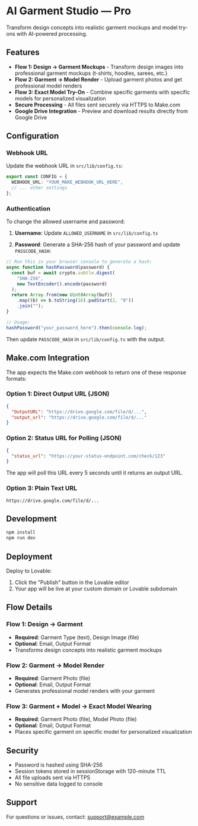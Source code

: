 # AI Garment Studio — Pro

Transform design concepts into realistic garment mockups and model try-ons with AI-powered processing.

## Features

- **Flow 1: Design → Garment Mockups** - Transform design images into professional garment mockups (t-shirts, hoodies, sarees, etc.)
- **Flow 2: Garment → Model Render** - Upload garment photos and get professional model renders
- **Flow 3: Exact Model Try-On** - Combine specific garments with specific models for personalized visualization
- **Secure Processing** - All files sent securely via HTTPS to Make.com
- **Google Drive Integration** - Preview and download results directly from Google Drive

## Configuration

### Webhook URL

Update the webhook URL in `src/lib/config.ts`:

```typescript
export const CONFIG = {
  WEBHOOK_URL: "YOUR_MAKE_WEBHOOK_URL_HERE",
  // ... other settings
};
```

### Authentication

To change the allowed username and password:

1. **Username**: Update `ALLOWED_USERNAME` in `src/lib/config.ts`

2. **Password**: Generate a SHA-256 hash of your password and update `PASSCODE_HASH`:

```javascript
// Run this in your browser console to generate a hash:
async function hashPassword(password) {
  const buf = await crypto.subtle.digest(
    "SHA-256",
    new TextEncoder().encode(password)
  );
  return Array.from(new Uint8Array(buf))
    .map((b) => b.toString(16).padStart(2, "0"))
    .join("");
}

// Usage:
hashPassword("your_password_here").then(console.log);
```

Then update `PASSCODE_HASH` in `src/lib/config.ts` with the output.

## Make.com Integration

The app expects the Make.com webhook to return one of these response formats:

### Option 1: Direct Output URL (JSON)
```json
{
  "OutputURL": "https://drive.google.com/file/d/...",
  "output_url": "https://drive.google.com/file/d/..."
}
```

### Option 2: Status URL for Polling (JSON)
```json
{
  "status_url": "https://your-status-endpoint.com/check/123"
}
```

The app will poll this URL every 5 seconds until it returns an output URL.

### Option 3: Plain Text URL
```
https://drive.google.com/file/d/...
```

## Development

```bash
npm install
npm run dev
```

## Deployment

Deploy to Lovable:
1. Click the "Publish" button in the Lovable editor
2. Your app will be live at your custom domain or Lovable subdomain

## Flow Details

### Flow 1: Design → Garment
- **Required**: Garment Type (text), Design Image (file)
- **Optional**: Email, Output Format
- Transforms design concepts into realistic garment mockups

### Flow 2: Garment → Model Render
- **Required**: Garment Photo (file)
- **Optional**: Email, Output Format
- Generates professional model renders with your garment

### Flow 3: Garment + Model → Exact Model Wearing
- **Required**: Garment Photo (file), Model Photo (file)
- **Optional**: Email, Output Format
- Places specific garment on specific model for personalized visualization

## Security

- Password is hashed using SHA-256
- Session tokens stored in sessionStorage with 120-minute TTL
- All file uploads sent via HTTPS
- No sensitive data logged to console

## Support

For questions or issues, contact: support@example.com
